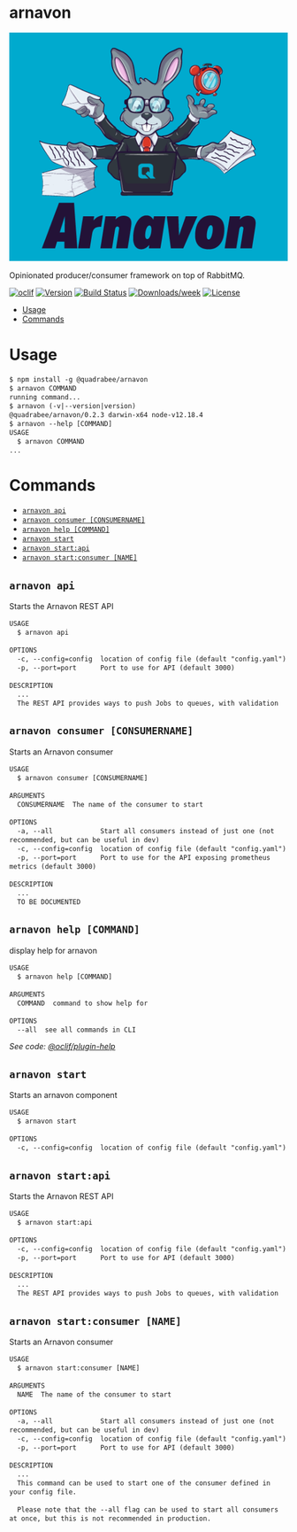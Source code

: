 arnavon
===========

![ArnavonLogo](assets/arnavon-full@1.5x.png)

Opinionated producer/consumer framework on top of RabbitMQ.

[![oclif](https://img.shields.io/badge/cli-oclif-brightgreen.svg)](https://oclif.io)
[![Version](https://img.shields.io/npm/v/@quadrabee/arnavon.svg)](https://npmjs.org/package/@quadrabee/arnavon)
[![Build Status](https://travis-ci.com/Quadrabee/arnavon.svg?branch=master)](https://travis-ci.com/Quadrabee/arnavon)
[![Downloads/week](https://img.shields.io/npm/dw/@quadrabee/arnavon.svg)](https://npmjs.org/package/@quadrabee/arnavon)
[![License](https://img.shields.io/npm/l/@quadrabee/arnavon.svg)](https://github.com/quadrabee/arnavon/blob/master/package.json)

<!-- toc -->
* [Usage](#usage)
* [Commands](#commands)
<!-- tocstop -->
# Usage
<!-- usage -->
```sh-session
$ npm install -g @quadrabee/arnavon
$ arnavon COMMAND
running command...
$ arnavon (-v|--version|version)
@quadrabee/arnavon/0.2.3 darwin-x64 node-v12.18.4
$ arnavon --help [COMMAND]
USAGE
  $ arnavon COMMAND
...
```
<!-- usagestop -->
# Commands
<!-- commands -->
* [`arnavon api`](#arnavon-api)
* [`arnavon consumer [CONSUMERNAME]`](#arnavon-consumer-consumername)
* [`arnavon help [COMMAND]`](#arnavon-help-command)
* [`arnavon start`](#arnavon-start)
* [`arnavon start:api`](#arnavon-startapi)
* [`arnavon start:consumer [NAME]`](#arnavon-startconsumer-name)

## `arnavon api`

Starts the Arnavon REST API

```
USAGE
  $ arnavon api

OPTIONS
  -c, --config=config  location of config file (default "config.yaml")
  -p, --port=port      Port to use for API (default 3000)

DESCRIPTION
  ...
  The REST API provides ways to push Jobs to queues, with validation
```

## `arnavon consumer [CONSUMERNAME]`

Starts an Arnavon consumer

```
USAGE
  $ arnavon consumer [CONSUMERNAME]

ARGUMENTS
  CONSUMERNAME  The name of the consumer to start

OPTIONS
  -a, --all            Start all consumers instead of just one (not recommended, but can be useful in dev)
  -c, --config=config  location of config file (default "config.yaml")
  -p, --port=port      Port to use for the API exposing prometheus metrics (default 3000)

DESCRIPTION
  ...
  TO BE DOCUMENTED
```

## `arnavon help [COMMAND]`

display help for arnavon

```
USAGE
  $ arnavon help [COMMAND]

ARGUMENTS
  COMMAND  command to show help for

OPTIONS
  --all  see all commands in CLI
```

_See code: [@oclif/plugin-help](https://github.com/oclif/plugin-help/blob/v3.2.2/src/commands/help.ts)_

## `arnavon start`

Starts an arnavon component

```
USAGE
  $ arnavon start

OPTIONS
  -c, --config=config  location of config file (default "config.yaml")
```

## `arnavon start:api`

Starts the Arnavon REST API

```
USAGE
  $ arnavon start:api

OPTIONS
  -c, --config=config  location of config file (default "config.yaml")
  -p, --port=port      Port to use for API (default 3000)

DESCRIPTION
  ...
  The REST API provides ways to push Jobs to queues, with validation
```

## `arnavon start:consumer [NAME]`

Starts an Arnavon consumer

```
USAGE
  $ arnavon start:consumer [NAME]

ARGUMENTS
  NAME  The name of the consumer to start

OPTIONS
  -a, --all            Start all consumers instead of just one (not recommended, but can be useful in dev)
  -c, --config=config  location of config file (default "config.yaml")
  -p, --port=port      Port to use for API (default 3000)

DESCRIPTION
  ...
  This command can be used to start one of the consumer defined in your config file.

  Please note that the --all flag can be used to start all consumers at once, but this is not recommended in production.
```
<!-- commandsstop -->
